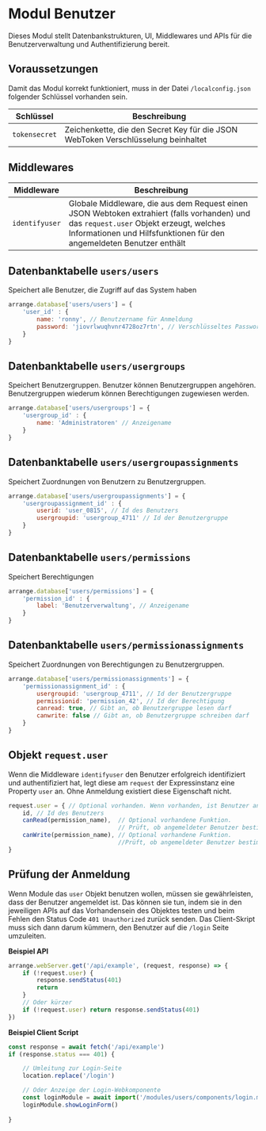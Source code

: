 # Modul Benutzer

Dieses Modul stellt Datenbankstrukturen, UI, Middlewares und APIs für die Benutzerverwaltung und Authentifizierung bereit.

## Voraussetzungen

Damit das Modul korrekt funktioniert, muss in der Datei `/localconfig.json` folgender Schlüssel vorhanden sein.

|Schlüssel|Beschreibung|
|---|---|
|`tokensecret`|Zeichenkette, die den Secret Key für die JSON WebToken Verschlüsselung beinhaltet|

## Middlewares

|Middleware|Beschreibung|
|---|---|
|`identifyuser`|Globale Middleware, die aus dem Request einen JSON Webtoken extrahiert (falls vorhanden) und das `request.user` Objekt erzeugt, welches Informationen und Hilfsfunktionen für den angemeldeten Benutzer enthält|


## Datenbanktabelle `users/users`

Speichert alle Benutzer, die Zugriff auf das System haben

```js
arrange.database['users/users'] = {
    'user_id' : { 
        name: 'ronny', // Benutzername für Anmeldung
        password: 'jiovrlwuqhvnr4728oz7rtn', // Verschlüsseltes Passwort
    }
}
```


## Datenbanktabelle `users/usergroups`

Speichert Benutzergruppen.
Benutzer können Benutzergruppen angehören.
Benutzergruppen wiederum können Berechtigungen zugewiesen werden.

```js
arrange.database['users/usergroups'] = {
    'usergroup_id' : { 
        name: 'Administratoren' // Anzeigename
    }
}
```


## Datenbanktabelle `users/usergroupassignments`

Speichert Zuordnungen von Benutzern zu Benutzergruppen.

```js
arrange.database['users/usergroupassignments'] = {
    'usergroupassignment_id' : { 
        userid: 'user_0815', // Id des Benutzers
        usergroupid: 'usergroup_4711' // Id der Benutzergruppe
    }
}
```


## Datenbanktabelle `users/permissions`

Speichert Berechtigungen

```js
arrange.database['users/permissions'] = {
    'permission_id' : { 
        label: 'Benutzerverwaltung', // Anzeigename
    }
}
```


## Datenbanktabelle `users/permissionassignments`

Speichert Zuordnungen von Berechtigungen zu Benutzergruppen.

```js
arrange.database['users/permissionassignments'] = {
    'permissionassignment_id' : { 
        usergroupid: 'usergroup_4711', // Id der Benutzergruppe
        permissionid: 'permission_42', // Id der Berechtigung
        canread: true, // Gibt an, ob Benutzergruppe lesen darf
        canwrite: false // Gibt an, ob Benutzergruppe schreiben darf
    }
}
```


## Objekt `request.user`

Wenn die Middleware `identifyuser` den Benutzer erfolgreich identifiziert und authentifiziert hat, legt diese am `request` der Expressinstanz eine Property `user` an.
Ohne Anmeldung existiert diese Eigenschaft nicht.

```js
request.user = { // Optional vorhanden. Wenn vorhanden, ist Benutzer angemeldet
    id, // Id des Benutzers
    canRead(permission_name),  // Optional vorhandene Funktion. 
                               // Prüft, ob angemeldeter Benutzer bestimmte Leseberechtigung hat
    canWrite(permission_name), // Optional vorhandene Funktion. 
                               //Prüft, ob angemeldeter Benutzer bestimmte Schreibberechtigung hat
}
```

## Prüfung der Anmeldung

Wenn Module das `user` Objekt benutzen wollen, müssen sie gewährleisten, dass der Benutzer angemeldet ist.
Das können sie tun, indem sie in den jeweiligen APIs auf das Vorhandensein des Objektes testen und beim Fehlen den Status Code `401 Unauthorized` zurück senden.
Das Client-Skript muss sich dann darum kümmern, den Benutzer auf die `/login` Seite umzuleiten.

**Beispiel API**

```js
arrange.webServer.get('/api/example', (request, response) => {
    if (!request.user) {
        response.sendStatus(401)
        return
    }
    // Oder kürzer
    if (!request.user) return response.sendStatus(401)
})
```

**Beispiel Client Script**

```js
const response = await fetch('/api/example')
if (response.status === 401) {

    // Umleitung zur Login-Seite
    location.replace('/login')

    // Oder Anzeige der Login-Webkomponente
    const loginModule = await import('/modules/users/components/login.mjs')
    loginModule.showLoginForm()
    
}